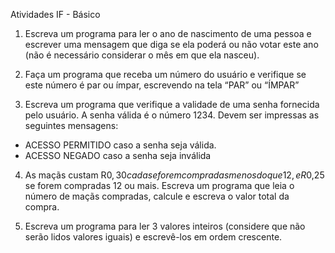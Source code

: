Atividades IF - Básico

1. Escreva um programa para ler o ano de nascimento de uma pessoa e escrever uma mensagem que diga se ela poderá ou não votar este ano
   (não é necessário considerar o mês em que ela nasceu).

2. Faça um programa que receba um número do usuário e verifique se este número é par ou ímpar, escrevendo na tela “PAR” ou “ÍMPAR”

3. Escreva um programa que verifique a validade de uma senha fornecida pelo usuário. A senha válida é o número 1234.
   Devem ser impressas as seguintes mensagens:

- ACESSO PERMITIDO caso a senha seja válida.
- ACESSO NEGADO caso a senha seja inválida

4. As maçãs custam R$0,30 cada se forem compradas menos do que 12, e R$0,25 se forem compradas 12 ou mais. Escreva um programa que leia o número de maçãs compradas,
   calcule e escreva o valor total da compra.

5. Escreva um programa para ler 3 valores inteiros (considere que não serão lidos valores iguais) e escrevê-los em ordem crescente.

